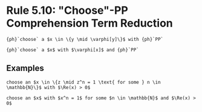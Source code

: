 Rule 5.10: "Choose"-PP Comprehension Term Reduction
===================================================


```{rewrite-rule}
{ph}`choose` a $x \in \{y \mid \varphi[y]\}$ with {ph}`PP`

{ph}`choose` a $x$ with $\varphi[x]$ and {ph}`PP`
```


Examples
--------

```{rewrite-rule}
choose an $x \in \{z \mid z^n = 1 \text{ for some } n \in \mathbb{N}\}$ with $\Re(x) > 0$

choose an $x$ with $x^n = 1$ for some $n \in \mathbb{N}$ and $\Re(x) > 0$
```
